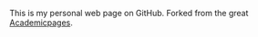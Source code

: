 This is my personal web page on GitHub.
Forked from the great [Academicpages](https://github.com/academicpages/academicpages.github.io).
